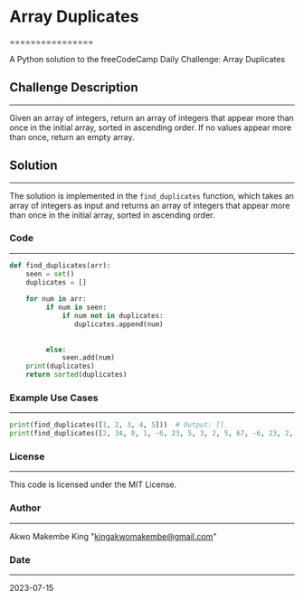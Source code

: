 # Array Duplicates
================

A Python solution to the freeCodeCamp Daily Challenge: Array Duplicates

## Challenge Description
-------------------------

Given an array of integers, return an array of integers that appear more than once in the initial array, sorted in ascending order. If no values appear more than once, return an empty array.

## Solution
------------

The solution is implemented in the `find_duplicates` function, which takes an array of integers as input and returns an array of integers that appear more than once in the initial array, sorted in ascending order.

### Code
------

```python
def find_duplicates(arr):
    seen = set()
    duplicates = []
     
    for num in arr:
         if num in seen:
             if num not in duplicates:
                duplicates.append(num)
             
 
         else:
             seen.add(num)
    print(duplicates)
    return sorted(duplicates)
```

### Example Use Cases
--------------------

```python
print(find_duplicates([1, 2, 3, 4, 5]))  # Output: []
print(find_duplicates([2, 34, 0, 1, -6, 23, 5, 3, 2, 5, 67, -6, 23, 2, 43, 2, 12, 0, 2, 4, 4]))  # Output: [-6, 0, 2, 3, 4, 5, 23]
```

### License
-------

This code is licensed under the MIT License.

### Author
-------

Akwo Makembe King "kingakwomakembe@gmail.com"

### Date
-------

2023-07-15